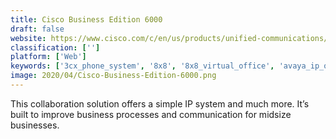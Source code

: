 ```yaml
---
title: Cisco Business Edition 6000
draft: false 
website: https://www.cisco.com/c/en/us/products/unified-communications/business-edition-6000/index.html
classification: ['']
platform: ['Web']
keywords: ['3cx_phone_system', '8x8', '8x8_virtual_office', 'avaya_ip_office', 'globalmeet_collaboration', 'google_voice', 'grasshopper', 'jabber', 'justcall', 'nextiva', 'ringcentral', 'skype_meetings', 'switchvox', 'truly', 'uberconference', 'viber', 'vonage_business']
image: 2020/04/Cisco-Business-Edition-6000.png
---
```

This collaboration solution offers a simple IP system and much more. It’s built to improve business processes and communication for midsize businesses.